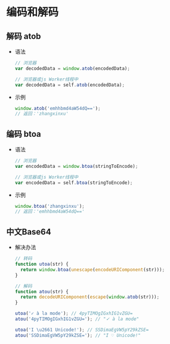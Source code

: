 # 编码和解码

## 解码 atob

  - 语法

    ```js
    // 浏览器
    var decodedData = window.atob(encodedData);
    ```

    ```js
    // 浏览器或js Worker线程中
    var decodedData = self.atob(encodedData);
    ```

  - 示例

    ```js
    window.atob('emhhbmd4aW54dQ==');
    // 返回：'zhangxinxu'
    ```

## 编码 btoa

  - 语法

    ```js
    // 浏览器
    var encodedData = window.btoa(stringToEncode);
    ```

    ```js
    // 浏览器或js Worker线程中
    var encodedData = self.btoa(stringToEncode);
    ```

  - 示例

    ```js
    window.btoa('zhangxinxu');
    // 返回：'emhhbmd4aW54dQ=='
    ```

## 中文Base64

  - 解决办法

    ```js
    // 转码
    function utoa(str) {
      return window.btoa(unescape(encodeURIComponent(str)));
    }

    // 解码
    function atou(str) {
      return decodeURIComponent(escape(window.atob(str)));
    }

    utoa('✓ à la mode'); // 4pyTIMOgIGxhIG1vZGU=
    atou('4pyTIMOgIGxhIG1vZGU='); // "✓ à la mode"

    utoa('I \u2661 Unicode!'); // SSDimaEgVW5pY29kZSE=
    atou('SSDimaEgVW5pY29kZSE='); // "I ♡ Unicode!"
    ```
